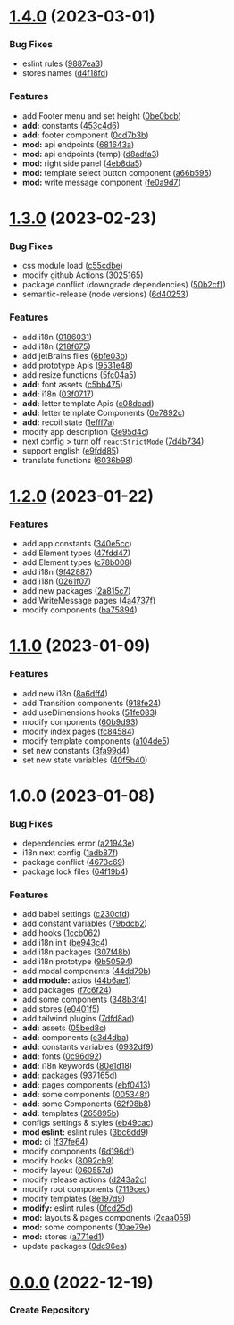 # [1.4.0](https://github.com/luke2327/chocolat.frontend/compare/v1.3.0...v1.4.0) (2023-03-01)


### Bug Fixes

* eslint rules ([9887ea3](https://github.com/luke2327/chocolat.frontend/commit/9887ea377b2738a6b44df0ac7b0ac26ea5396e94))
* stores names ([d4f18fd](https://github.com/luke2327/chocolat.frontend/commit/d4f18fd2761ec33be97028a95776793c088529e9))


### Features

* add Footer menu and set height ([0be0bcb](https://github.com/luke2327/chocolat.frontend/commit/0be0bcb05ad7a085573616c4f276a0dd1992afdf))
* **add:** constants ([453c4d6](https://github.com/luke2327/chocolat.frontend/commit/453c4d6b682c4e90a4882a4be1254789ffa7fa33))
* **add:** footer component ([0cd7b3b](https://github.com/luke2327/chocolat.frontend/commit/0cd7b3baa02cf47055f86024cde01a46dfaa21a8))
* **mod:** api endpoints ([681643a](https://github.com/luke2327/chocolat.frontend/commit/681643a94e35b9921929cca3524e4626ca68f709))
* **mod:** api endpoints (temp) ([d8adfa3](https://github.com/luke2327/chocolat.frontend/commit/d8adfa37128a54f33c4b55f61ec1f97c147e4286))
* **mod:** right side panel ([4eb8da5](https://github.com/luke2327/chocolat.frontend/commit/4eb8da586ad7be98440767e215852967985e61f7))
* **mod:** template select button component ([a66b595](https://github.com/luke2327/chocolat.frontend/commit/a66b595252040a6107b8940063c3bdacaf9f170b))
* **mod:** write message component ([fe0a9d7](https://github.com/luke2327/chocolat.frontend/commit/fe0a9d7df8fed95e27fe7ff8f45524bb76d87b81))

# [1.3.0](https://github.com/luke2327/chocolat.frontend/compare/v1.2.0...v1.3.0) (2023-02-23)


### Bug Fixes

* css module load ([c55cdbe](https://github.com/luke2327/chocolat.frontend/commit/c55cdbee39bfa2c15d22ff044fabac5c67387631))
* modify github Actions ([3025165](https://github.com/luke2327/chocolat.frontend/commit/3025165df8c097ab7b77a52fd11cb480e2da7787))
* package conflict (downgrade dependencies) ([50b2cf1](https://github.com/luke2327/chocolat.frontend/commit/50b2cf1472ff23669f2e1387d5ebddfb1dd7d16e))
* semantic-release (node versions) ([6d40253](https://github.com/luke2327/chocolat.frontend/commit/6d402530c790321cd2732970070821534ae04c0e))


### Features

* add i18n ([0186031](https://github.com/luke2327/chocolat.frontend/commit/01860316b03fcff82e7039c3c1128f5c03c407cc))
* add i18n ([218f675](https://github.com/luke2327/chocolat.frontend/commit/218f6758eccede3f8cdff4f2c61c6d388df15cfc))
* add jetBrains files ([6bfe03b](https://github.com/luke2327/chocolat.frontend/commit/6bfe03b98234fe3df4eee6b4f63fba0f1e7d6150))
* add prototype Apis ([9531e48](https://github.com/luke2327/chocolat.frontend/commit/9531e48eb4890126e089c3f35bce6b65d17de250))
* add resize functions ([5fc04a5](https://github.com/luke2327/chocolat.frontend/commit/5fc04a5992d108a60303f2b7dd6f6442025e2b0a))
* **add:** font assets ([c5bb475](https://github.com/luke2327/chocolat.frontend/commit/c5bb4754c1e0d1cccbe20bd2f4b0d7b666eeb011))
* **add:** i18n ([03f0717](https://github.com/luke2327/chocolat.frontend/commit/03f0717d9931b0dcf0598561f406a9de517d4559))
* **add:** letter template Apis ([c08dcad](https://github.com/luke2327/chocolat.frontend/commit/c08dcad6410f02ff82161ee90c1593f03c27c013))
* **add:** letter template Components ([0e7892c](https://github.com/luke2327/chocolat.frontend/commit/0e7892c2c93b2ac1f37bbb9831e7d09ba962d59e))
* **add:** recoil state ([1efff7a](https://github.com/luke2327/chocolat.frontend/commit/1efff7af2232fb4d6438da8d82dbc349dbdc1952))
* modify app description ([3e95d4c](https://github.com/luke2327/chocolat.frontend/commit/3e95d4cad18988bc095f3f3bc4e55c74110aeca1))
* next config > turn off `reactStrictMode` ([7d4b734](https://github.com/luke2327/chocolat.frontend/commit/7d4b734b346af26a1d5a0899af2e013abab43516))
* support english ([e9fdd85](https://github.com/luke2327/chocolat.frontend/commit/e9fdd85b8a6318468716886d5686839eb58a5209))
* translate functions ([6036b98](https://github.com/luke2327/chocolat.frontend/commit/6036b982f5fe73461dcacd2f86cb67592ed998c6))

# [1.2.0](https://github.com/luke2327/chocolat.frontend/compare/v1.1.0...v1.2.0) (2023-01-22)


### Features

* add app constants ([340e5cc](https://github.com/luke2327/chocolat.frontend/commit/340e5ccab48368efcaab5925459d3f1a646a4124))
* add Element types ([47fdd47](https://github.com/luke2327/chocolat.frontend/commit/47fdd47e4bb34870eb6efd4fffcd911faa2c13b6))
* add Element types ([c78b008](https://github.com/luke2327/chocolat.frontend/commit/c78b0085e72b5e8de37dab2bbd035549d5f4dda7))
* add i18n ([9f42887](https://github.com/luke2327/chocolat.frontend/commit/9f428873266636c703c255d25cb2e6b78d1684ee))
* add i18n ([0261f07](https://github.com/luke2327/chocolat.frontend/commit/0261f07a0e35ae9029859a541e4fd7da7db53d6a))
* add new packages ([2a815c7](https://github.com/luke2327/chocolat.frontend/commit/2a815c75c72ba230f66d71d0a6ea91495332ab6e))
* add WriteMessage pages ([4a4737f](https://github.com/luke2327/chocolat.frontend/commit/4a4737f61f981d604e905dc9ea936b045c12faf6))
* modify components ([ba75894](https://github.com/luke2327/chocolat.frontend/commit/ba758949e349dfa0d66a0e185a24268d62e39124))

# [1.1.0](https://github.com/luke2327/chocolat.frontend/compare/v1.0.0...v1.1.0) (2023-01-09)


### Features

* add new i18n ([8a6dff4](https://github.com/luke2327/chocolat.frontend/commit/8a6dff46fbcbc23f8803105b855854fb687c440e))
* add Transition components ([918fe24](https://github.com/luke2327/chocolat.frontend/commit/918fe243b3e4357702481de19c726dbe6dc0f720))
* add useDimensions hooks ([51fe083](https://github.com/luke2327/chocolat.frontend/commit/51fe083775deaad4b0edb46c0445675e50af04df))
* modify components ([60b9d93](https://github.com/luke2327/chocolat.frontend/commit/60b9d93c04105c5e93b1bd28a0137179eb402081))
* modify index pages ([fc84584](https://github.com/luke2327/chocolat.frontend/commit/fc84584dd37c715a3aafd94733e1e905423860ed))
* modify template components ([a104de5](https://github.com/luke2327/chocolat.frontend/commit/a104de5a465c90e6d585f26b63cfbeb1c9269449))
* set new constants ([3fa99d4](https://github.com/luke2327/chocolat.frontend/commit/3fa99d4217b5634bc02943157d811394c24bd3cd))
* set new state variables ([40f5b40](https://github.com/luke2327/chocolat.frontend/commit/40f5b40db6fe1b35694e46e885b1826eb5f47868))

# 1.0.0 (2023-01-08)


### Bug Fixes

* dependencies error ([a21943e](https://github.com/luke2327/chocolat.frontend/commit/a21943e171176f9fa28295fbe936453fc059dc10))
* i18n next config ([1adb87f](https://github.com/luke2327/chocolat.frontend/commit/1adb87fee817eae6dc2a69627b61eb974149957e))
* package conflict ([4673c69](https://github.com/luke2327/chocolat.frontend/commit/4673c6993c65808dcf62ef7f2e9dced861f0ef9b))
* package lock files ([64f19b4](https://github.com/luke2327/chocolat.frontend/commit/64f19b40fbe639378e324a119d8d7226c95e7548))


### Features

* add babel settings ([c230cfd](https://github.com/luke2327/chocolat.frontend/commit/c230cfd18b0ce748f7f0061634d291b1d49787b2))
* add constant variables ([79bdcb2](https://github.com/luke2327/chocolat.frontend/commit/79bdcb28285e7b7b00045c4aef00f76e7c52c340))
* add hooks ([1ccb062](https://github.com/luke2327/chocolat.frontend/commit/1ccb062542d8c060e45dbaef13fc68de99db9dc2))
* add i18n init ([be943c4](https://github.com/luke2327/chocolat.frontend/commit/be943c4e585827bf50e915477f51f1d250881ba5))
* add i18n packages ([307f48b](https://github.com/luke2327/chocolat.frontend/commit/307f48b699c101d63cd8ab38dfa909962041c067))
* add i18n prototype ([9b50594](https://github.com/luke2327/chocolat.frontend/commit/9b505946608fa1c26b0d6bc2919981b7b55b3561))
* add modal components ([44dd79b](https://github.com/luke2327/chocolat.frontend/commit/44dd79b4e89f873e4fe9db5ab973ea5e98d406c9))
* **add module:** axios ([44b6ae1](https://github.com/luke2327/chocolat.frontend/commit/44b6ae1b33abe6988bae993481b0919f8af00677))
* add packages ([f7c6f24](https://github.com/luke2327/chocolat.frontend/commit/f7c6f241d83c2eab51ebd91b1b46721116118735))
* add some components ([348b3f4](https://github.com/luke2327/chocolat.frontend/commit/348b3f4a203087dd91427868ac40b7d8dc9e1460))
* add stores ([e0401f5](https://github.com/luke2327/chocolat.frontend/commit/e0401f551c11041a3e60d24ec2b04359953b3965))
* add tailwind plugins ([7dfd8ad](https://github.com/luke2327/chocolat.frontend/commit/7dfd8adf37dfcd1dbcb5b660ed26d738d39d1374))
* **add:** assets ([05bed8c](https://github.com/luke2327/chocolat.frontend/commit/05bed8c0209b50f8a3e741374e34ef4f89b69370))
* **add:** components ([e3d4dba](https://github.com/luke2327/chocolat.frontend/commit/e3d4dba768c8223b6bb2ec5880c7ce1effeadd50))
* **add:** constants variables ([0932df9](https://github.com/luke2327/chocolat.frontend/commit/0932df974658d36ee39f2d97f743ed59bc738309))
* **add:** fonts ([0c96d92](https://github.com/luke2327/chocolat.frontend/commit/0c96d929c7ecdc09b74934d0b6b178fe21ba2437))
* **add:** i18n keywords ([80e1d18](https://github.com/luke2327/chocolat.frontend/commit/80e1d18fc1cbf18174b21f784c09d6d56d3386e8))
* **add:** packages ([937165d](https://github.com/luke2327/chocolat.frontend/commit/937165dc4f9f630f10416233ae03bc6c18022dad))
* **add:** pages components ([ebf0413](https://github.com/luke2327/chocolat.frontend/commit/ebf041399da6f0038e719805a12e0c3c0fa80e61))
* **add:** some components ([005348f](https://github.com/luke2327/chocolat.frontend/commit/005348fa0f143c89dc9de8c5a9af6a796a441f1e))
* **add:** some Components ([62f98b8](https://github.com/luke2327/chocolat.frontend/commit/62f98b8b819c5e7df80abdd4bc0d38903dc36e9c))
* **add:** templates ([265895b](https://github.com/luke2327/chocolat.frontend/commit/265895bca0b93ffd02b24f0f267b5a4e6791371b))
* configs settings & styles ([eb49cac](https://github.com/luke2327/chocolat.frontend/commit/eb49cac30130cd6df54b10a7593b1cc0fd84bb28))
* **mod eslint:** eslint rules ([3bc6dd9](https://github.com/luke2327/chocolat.frontend/commit/3bc6dd949a74096e4c9a28e6da8af9f920f491ab))
* **mod:** ci ([f37fe64](https://github.com/luke2327/chocolat.frontend/commit/f37fe64e2d47e844a11297bd03fe92c817b938d3))
* modify components ([6d196df](https://github.com/luke2327/chocolat.frontend/commit/6d196df8f70e745a9e34dec8a0db460dffb0af86))
* modify hooks ([8092cb9](https://github.com/luke2327/chocolat.frontend/commit/8092cb97049bf5342659a2a82d9ae97807096a64))
* modify layout ([060557d](https://github.com/luke2327/chocolat.frontend/commit/060557d7f5b3af0f60b208a6939a213518d5bf17))
* modify release actions ([d243a2c](https://github.com/luke2327/chocolat.frontend/commit/d243a2ccb1f19d821117e63f646de6e1591a392a))
* modify root components ([7119cec](https://github.com/luke2327/chocolat.frontend/commit/7119cec8bfa9061f537997a5e19318bf278dc7aa))
* modify templates ([8e197d9](https://github.com/luke2327/chocolat.frontend/commit/8e197d9381338ea4d44576607b9902d4811f383d))
* **modify:** eslint rules ([0fcd25d](https://github.com/luke2327/chocolat.frontend/commit/0fcd25d8370a4b60444b5d11e843f2a3441c5044))
* **mod:** layouts & pages components ([2caa059](https://github.com/luke2327/chocolat.frontend/commit/2caa0594f5e56b0a2c38253e2dcb8e0717646db1))
* **mod:** some components ([10ae79e](https://github.com/luke2327/chocolat.frontend/commit/10ae79e9227ff0253b9ffb8cdc9f7a11969c0f11))
* **mod:** stores ([a771ed1](https://github.com/luke2327/chocolat.frontend/commit/a771ed13f3e36a2894893fb4f934f1d12c6d1d81))
* update packages ([0dc96ea](https://github.com/luke2327/chocolat.frontend/commit/0dc96eabb57a0f28983bdc641f92a66fe1cedeba))

# [0.0.0](https://github.com/luke2327/chocolat.frontend.git) (2022-12-19)

### Create Repository
